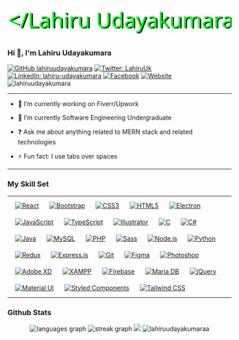 <h1 align="center">
  <img src="https://github.com/lahiruudayakumara/lahiruudayakumara/blob/400ad30fe2a16946a5728c416503dbe99cdb1353/name.svg" alt="Marton Lederer" />
</h1>

### Hi 👋, I'm Lahiru Udayakumara
[![GitHub lahiruudayakumara](https://img.shields.io/github/followers/lahiruudayakumara?label=follow&style=social)](https://github.com/lahiruudayakumara)
[![Twitter: LahiruUk](https://img.shields.io/twitter/follow/LahiruUk?style=social)](https://twitter.com/LahiruUk)
[![LinkedIn: lahiru-udayakumara](https://img.shields.io/badge/-LahiruUdayakumara-blue?style=flat-square&logo=Linkedin&logoColor=white&link=https://www.linkedin.com/in/lahiru-udayakumara-716a4b235/)](https://www.linkedin.com/in/lahiru-udayakumara-716a4b235/)
[![Facebook](https://img.shields.io/badge/Facebook-222222?&color=blue&style=flat-square&logo=facebook&logoColor=white&link=https://www.facebook.com/lahiruudaya.kumara.5/)](https://www.facebook.com/lahiruudaya.kumara.5/)
[![Website](https://img.shields.io/badge/WebSite-222222?&color=blue&style=flat-square&logo=google-chrome&logoColor=white&link=https://#)](https://#)
<img src="https://komarev.com/ghpvc/?username=lahiruudayakumara&label=Profile%20views&color=blue&style=flat-square" alt="lahiruudayakumara" />

---

- 🔭 I’m currently working on Fiverr/Upwork
  
- 🌱 I’m currently Software Engineering Undergraduate
  
- ❓ Ask me about anything related to MERN stack and related technologies  
  
- ⚡ Fun fact: I use tabs over spaces
---

### My Skill Set  
<table><tr><td valign="top" width="100%">

<div align="left">  
<a href="https://reactjs.org/" target="_blank"><img style="margin: 10px" src="https://profilinator.rishav.dev/skills-assets/react-original-wordmark.svg" alt="React" height="30" /></a>  
<a href="https://getbootstrap.com/docs/3.4/javascript/" target="_blank"><img style="margin: 10px" src="https://profilinator.rishav.dev/skills-assets/bootstrap-plain.svg" alt="Bootstrap" height="30" /></a>  
<a href="https://www.w3schools.com/css/" target="_blank"><img style="margin: 10px" src="https://profilinator.rishav.dev/skills-assets/css3-original-wordmark.svg" alt="CSS3" height="30" /></a>  
<a href="https://en.wikipedia.org/wiki/HTML5" target="_blank"><img style="margin: 10px" src="https://profilinator.rishav.dev/skills-assets/html5-original-wordmark.svg" alt="HTML5" height="30" /></a>  
<a href="https://www.electronjs.org/" target="_blank"><img style="margin: 10px" src="https://profilinator.rishav.dev/skills-assets/electron-original.svg" alt="Electron" height="30" /></a>  
<a href="https://www.javascript.com/" target="_blank"><img style="margin: 10px" src="https://profilinator.rishav.dev/skills-assets/javascript-original.svg" alt="JavaScript" height="30" /></a>  
<a href="https://www.typescriptlang.org/" target="_blank"><img style="margin: 10px" src="https://profilinator.rishav.dev/skills-assets/typescript-original.svg" alt="TypeScript" height="30" /></a>  
<a href="https://www.adobe.com/in/products/illustrator.html" target="_blank"><img style="margin: 10px" src="https://profilinator.rishav.dev/skills-assets/adobe_illustrator-icon.svg" alt="Illustrator" height="30" /></a>  
<a href="https://www.cprogramming.com/" target="_blank"><img style="margin: 10px" src="https://profilinator.rishav.dev/skills-assets/c-original.svg" alt="C" height="30" /></a>  
<a href="https://docs.microsoft.com/en-us/dotnet/csharp/" target="_blank"><img style="margin: 10px" src="https://profilinator.rishav.dev/skills-assets/csharp-original.svg" alt="C#" height="30" /></a>  
<a href="https://www.java.com/" target="_blank"><img style="margin: 10px" src="https://profilinator.rishav.dev/skills-assets/java-original-wordmark.svg" alt="Java" height="30" /></a>  
<a href="https://www.mysql.com/" target="_blank"><img style="margin: 10px" src="https://profilinator.rishav.dev/skills-assets/mysql-original-wordmark.svg" alt="MySQL" height="30" /></a>  
<a href="https://www.php.net/" target="_blank"><img style="margin: 10px" src="https://profilinator.rishav.dev/skills-assets/php-original.svg" alt="PHP" height="30" /></a>  
<a href="https://sass-lang.com/" target="_blank"><img style="margin: 10px" src="https://profilinator.rishav.dev/skills-assets/sass-original.svg" alt="Sass" height="30" /></a>  
<a href="https://nodejs.org/" target="_blank"><img style="margin: 10px" src="https://profilinator.rishav.dev/skills-assets/nodejs-original-wordmark.svg" alt="Node.js" height="30" /></a>  
<a href="https://www.python.org/" target="_blank"><img style="margin: 10px" src="https://profilinator.rishav.dev/skills-assets/python-original.svg" alt="Python" height="30" /></a>  
<a href="https://redux.js.org/" target="_blank"><img style="margin: 10px" src="https://profilinator.rishav.dev/skills-assets/redux-original.svg" alt="Redux" height="30" /></a>  
<a href="https://expressjs.com/" target="_blank"><img style="margin: 10px" src="https://profilinator.rishav.dev/skills-assets/express-original-wordmark.svg" alt="Express.js" height="30" /></a>  
<a href="https://github.com/" target="_blank"><img style="margin: 10px" src="https://profilinator.rishav.dev/skills-assets/git-scm-icon.svg" alt="Git" height="30" /></a>  
<a href="https://www.figma.com/" target="_blank"><img style="margin: 10px" src="https://profilinator.rishav.dev/skills-assets/figma-icon.svg" alt="Figma" height="30" /></a>  
<a href="https://www.adobe.com/in/products/photoshop.html" target="_blank"><img style="margin: 10px" src="https://profilinator.rishav.dev/skills-assets/photoshop-plain.svg" alt="Photoshop" height="30" /></a>  
<a href="https://www.adobe.com/in/products/xd.html" target="_blank"><img style="margin: 10px" src="https://profilinator.rishav.dev/skills-assets/adobexd.png" alt="Adobe XD" height="30" /></a>  
<a href="https://www.apachefriends.org/" target="_blank"><img style="margin: 10px" src="https://profilinator.rishav.dev/skills-assets/xampp.png" alt="XAMPP" height="30" /></a>  
<a href="https://firebase.google.com/" target="_blank"><img style="margin: 10px" src="https://profilinator.rishav.dev/skills-assets/firebase.png" alt="Firebase" height="30" /></a>  
<a href="https://mariadb.org/" target="_blank"><img style="margin: 10px" src="https://profilinator.rishav.dev/skills-assets/mariadb.png" alt="Maria DB" height="30" /></a>  
<a href="https://jquery.com/" target="_blank"><img style="margin: 10px" src="https://profilinator.rishav.dev/skills-assets/jquery.png" alt="jQuery" height="30" /></a>  
<a href="https://mui.com/" target="_blank"><img style="margin: 10px" src="https://profilinator.rishav.dev/skills-assets/mui.png" alt="Material UI" height="30" /></a>  
<a href="https://styled-components.com/" target="_blank"><img style="margin: 10px" src="https://profilinator.rishav.dev/skills-assets/styled-components.png" alt="Styled Components" height="30" /></a>  
<a href="https://www.tailwindcss.com/" target="_blank"><img style="margin: 10px" src="https://profilinator.rishav.dev/skills-assets/tailwindcss.svg" alt="Tailwind CSS" height="30" /></a>  
</div>

</td></tr></table> 


### Github Stats  
<div align="center">
  <img src="https://github-readme-stats.vercel.app/api/top-langs?username=lahiruudayakumara&locale=en&hide_title=false&layout=compact&card_width=320&langs_count=5&theme=dracula&hide_border=false" width="250" alt="languages graph"  />
  <img src="https://streak-stats.demolab.com?user=lahiruudayakumara&locale=en&mode=daily&theme=dark&hide_border=false&border_radius=5&order=3"  width="250" alt="streak graph"  />
  <img src="https://github-readme-stats.vercel.app/api?username=lahiruudayakumara&show_icons=true&count_private=true&hide_border=true" width="250" />
  <img src="https://github-profile-trophy.vercel.app/?username=lahiruudayakumara" alt="lahiruudayakumaraa" />
</div>  


